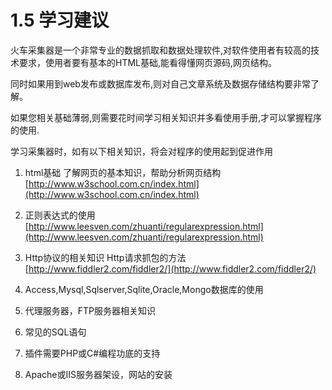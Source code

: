 # 1.5 学习建议

火车采集器是一个非常专业的数据抓取和数据处理软件,对软件使用者有较高的技术要求，使用者要有基本的HTML基础,能看得懂网页源码,网页结构。 

同时如果用到web发布或数据库发布,则对自己文章系统及数据存储结构要非常了解。 

如果您相关基础薄弱,则需要花时间学习相关知识并多看使用手册,才可以掌握程序的使用.

学习采集器时，如有以下相关知识，将会对程序的使用起到促进作用

1.  html基础 了解网页的基本知识，帮助分析网页结构 [http://www.w3school.com.cn/index.html](http://www.w3school.com.cn/index.html)

2.  正则表达式的使用  [http://www.leesven.com/zhuanti/regularexpression.html](http://www.leesven.com/zhuanti/regularexpression.html)

3.  Http协议的相关知识 Http请求抓包的方法 [http://www.fiddler2.com/fiddler2/](http://www.fiddler2.com/fiddler2/)

4.  Access,Mysql,Sqlserver,Sqlite,Oracle,Mongo数据库的使用

5.  代理服务器，FTP服务器相关知识

6.  常见的SQL语句

7.  插件需要PHP或C#编程功底的支持

8.  Apache或IIS服务器架设，网站的安装